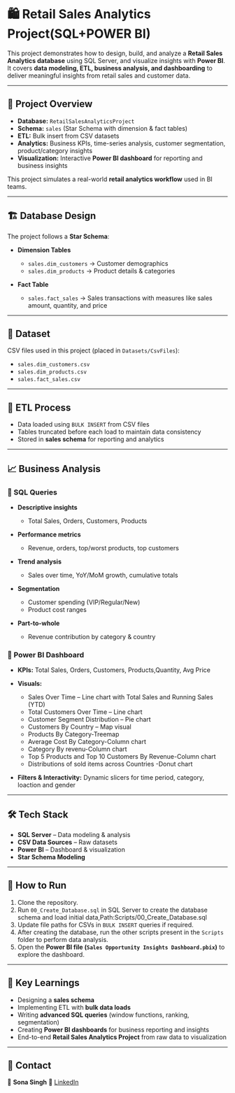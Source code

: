 # 🛍️ Retail Sales Analytics Project(SQL+POWER BI)

This project demonstrates how to design, build, and analyze a **Retail Sales Analytics database** using SQL Server, and visualize insights with **Power BI**.
It covers **data modeling, ETL, business analysis, and dashboarding** to deliver meaningful insights from retail sales and customer data.

---

## 🚀 Project Overview

* **Database:** `RetailSalesAnalyticsProject`
* **Schema:** `sales` (Star Schema with dimension & fact tables)
* **ETL:** Bulk insert from CSV datasets
* **Analytics:** Business KPIs, time-series analysis, customer segmentation, product/category insights
* **Visualization:** Interactive **Power BI dashboard** for reporting and business insights

This project simulates a real-world **retail analytics workflow** used in BI teams.

---

## 🏗️ Database Design

The project follows a **Star Schema**:

* **Dimension Tables**

  * `sales.dim_customers` → Customer demographics
  * `sales.dim_products` → Product details & categories

* **Fact Table**

  * `sales.fact_sales` → Sales transactions with measures like sales amount, quantity, and price

---

## 📂 Dataset

CSV files used in this project (placed in `Datasets/CsvFiles`):

* `sales.dim_customers.csv`
* `sales.dim_products.csv`
* `sales.fact_sales.csv`

---

## 🔄 ETL Process

* Data loaded using `BULK INSERT` from CSV files
* Tables truncated before each load to maintain data consistency
* Stored in **sales schema** for reporting and analytics

---

## 📈 Business Analysis

### 🔹 SQL Queries

* **Descriptive insights**

  * Total Sales, Orders, Customers, Products

* **Performance metrics**

  * Revenue, orders, top/worst products, top customers

* **Trend analysis**

  * Sales over time, YoY/MoM growth, cumulative totals

* **Segmentation**

  * Customer spending (VIP/Regular/New)
  * Product cost ranges

* **Part-to-whole**

  * Revenue contribution by category & country

### 🔹 Power BI Dashboard

* **KPIs:** Total Sales, Orders, Customers, Products,Quantity, Avg Price
* **Visuals:**

  * Sales Over Time – Line chart with Total Sales and Running Sales (YTD)
  * Total Customers Over Time – Line chart
  * Customer Segment Distribution – Pie chart
  * Customers By Country – Map visual
  * Products By Category-Treemap
  * Average Cost By Category-Column chart
  * Category By revenu-Column chart
  * Top 5 Products and Top 10 Customers By Revenue-Column chart
  * Distributions of  sold items across Countries -Donut chart

* **Filters & Interactivity:** Dynamic slicers for time period, category, loaction and gender

---

## 🛠️ Tech Stack

* **SQL Server** – Data modeling & analysis
* **CSV Data Sources** – Raw datasets
* **Power BI** – Dashboard & visualization
* **Star Schema Modeling**

---

## 📌 How to Run

1. Clone the repository.
2. Run `00_Create_Database.sql` in SQL Server to create the database schema and load initial data,Path:Scripts/00_Create_Database.sql
3. Update file paths for CSVs in `BULK INSERT` queries if required.
4. After creating the database, run the other scripts present in the `Scripts` folder to perform data analysis.
5. Open the **Power BI file (`Sales Opportunity Insights Dashboard.pbix`)** to explore the dashboard.


---

## 📜 Key Learnings

* Designing a **sales schema**
* Implementing ETL with **bulk data loads**
* Writing **advanced SQL queries** (window functions, ranking, segmentation)
* Creating **Power BI dashboards** for business reporting and insights
* End-to-end **Retail Sales Analytics Project** from raw data to visualization

---

## 📧 Contact

👤 **Sona Singh**
📩 [LinkedIn](https://www.linkedin.com/in/singhsonaa/)

